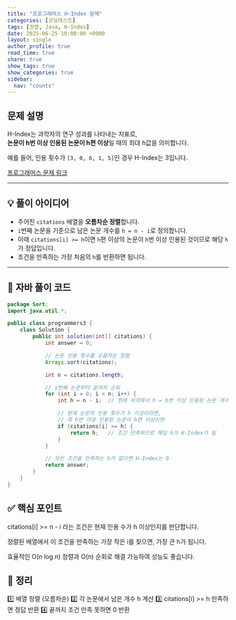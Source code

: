 ```yaml
---
title: "프로그래머스 H-Index 문제"
categories: [코딩테스트]
tags: [정렬, Java, H-Index]
date: 2025-06-25 10:00:00 +0900
layout: single
author_profile: true
read_time: true
share: true
show_tags: true         
show_categories: true 
sidebar:
  nav: "counts"
---
```


## 문제 설명

H-Index는 과학자의 연구 성과를 나타내는 지표로,  
**논문이 h번 이상 인용된 논문이 h편 이상**일 때의 최대 h값을 의미합니다.

예를 들어, 인용 횟수가 `[3, 0, 6, 1, 5]`인 경우 H-Index는 3입니다.

[프로그래머스 문제 링크](https://school.programmers.co.kr/learn/courses/30/lessons/42747)

---

## 💡 풀이 아이디어

- 주어진 `citations` 배열을 **오름차순 정렬**합니다.
- `i`번째 논문을 기준으로 남은 논문 개수를 `h = n - i`로 정의합니다.
- 이때 `citations[i] >= h`이면 `h`편 이상의 논문이 `h`번 이상 인용된 것이므로 해당 `h`가 정답입니다.
- 조건을 만족하는 가장 처음의 `h`를 반환하면 됩니다.

---

## 📄 자바 풀이 코드

```java
package Sort;
import java.util.*;

public class programmers3 {
    class Solution {
        public int solution(int[] citations) {
            int answer = 0;

            // 논문 인용 횟수를 오름차순 정렬
            Arrays.sort(citations);

            int n = citations.length;

            // i번째 논문부터 끝까지 순회
            for (int i = 0; i < n; i++) {
                int h = n - i;  // 현재 위치에서 h = h번 이상 인용된 논문 개수

                // 현재 논문의 인용 횟수가 h 이상이라면,
                // 즉 h번 이상 인용된 논문이 h편 이상이면
                if (citations[i] >= h) {
                    return h;   // 조건 만족하므로 해당 h가 H-Index가 됨
                }
            }

            // 모든 조건을 만족하는 h가 없다면 H-Index는 0
            return answer;
        }
    }
}
```
## ✅ 핵심 포인트

citations[i] >= n - i 라는 조건은 현재 인용 수가 h 이상인지를 판단합니다.

정렬된 배열에서 이 조건을 만족하는 가장 작은 i를 찾으면, 가장 큰 h가 됩니다.

효율적인 O(n log n) 정렬과 O(n) 순회로 해결 가능하여 성능도 좋습니다.

## 🧠 정리
1️⃣	배열 정렬 (오름차순)
2️⃣	각 논문에서 남은 개수 h 계산
3️⃣	citations[i] >= h 만족하면 정답 반환
4️⃣	끝까지 조건 만족 못하면 0 반환